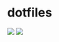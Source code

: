 # dotfiles

<img src="https://img.shields.io/badge/GIT-black?style=for-the-badge&logo=GIT&logoColor=F05032"/>
<img src="https://img.shields.io/badge/SH SCRIPTS-black?style=for-the-badge&logo=GNU Bash&logoColor=white"/>
